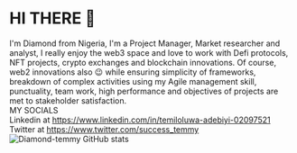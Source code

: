 # HI THERE :wave:

I'm Diamond from Nigeria, I'm a Project Manager, Market researcher and analyst, I really enjoy the web3 space and love to work with Defi protocols, NFT projects, crypto exchanges and blockchain innovations. Of course, web2 innovations also :wink: while ensuring simplicity of frameworks, breakdown of complex activities using my Agile management skill, punctuality, team work, high performance and objectives of projects are met to stakeholder satisfaction.
<br>
MY SOCIALS <br>
Linkedin at https://www.linkedin.com/in/temiloluwa-adebiyi-02097521 <br>
Twitter at https://www.twitter.com/success_temmy
<br>
![Diamond-temmy GitHub stats](https://github-readme-stats.vercel.app/api?username=Diamond-temmy&theme=gruvbox&show_icons=true)


<!---
Diamond-temmy/Diamond-temmy is a ✨ special ✨ repository because its `README.md` (this file) appears on your GitHub profile.
You can click the Preview link to take a look at your changes.
--->
